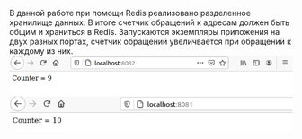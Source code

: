В данной работе при помощи Redis реализовано разделенное хранилище данных. В итоге счетчик обращений к адресам должен быть общим и храниться в Redis.
Запускаются экземпляры приложения на двух разных портах, счетчик обращений увеличвается при обращений к каждому из них.
![alt text](Screenshot%20(28).png)
![alt text](Screenshot%20(29).png)
